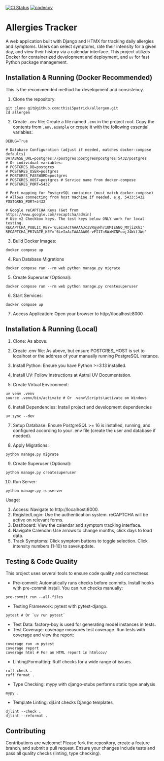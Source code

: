 [![CI Status](https://github.com/thisi5patrick/allergen/actions/workflows/ci.yaml/badge.svg)](https://github.com/thisi5patrick/allergen/actions/workflows/ci.yaml)
[![codecov](https://codecov.io/gh/thisi5patrick/allergen/graph/badge.svg?token=N0TJKV66JJ)](https://codecov.io/gh/thisi5patrick/allergen)

# Allergies Tracker

A web application built with Django and HTMX for tracking daily allergies and symptoms. 
Users can select symptoms, rate their intensity for a given day, and view their history via a calendar interface. 
This project utilizes Docker for containerized development and deployment, and `uv` for fast Python package management.


## Installation & Running (Docker Recommended)

This is the recommended method for development and consistency.

1. Clone the repository:
```shell
git clone git@github.com:thisi5patrick/allergen.git
cd allergen
```

2. Create `.env` file: Create a file named `.env` in the project root. Copy the contents from `.env.example` or create it with the following essential variables:
```shell
DEBUG=True

# Database Configuration (adjust if needed, matches docker-compose defaults)
DATABASE_URL=postgres://postgres:postgres@postgres:5432/postgres
# Or individual variables:
# POSTGRES_DB=postgres
# POSTGRES_USER=postgres
# POSTGRES_PASSWORD=postgres
# POSTGRES_HOST=postgres # Service name from docker-compose
# POSTGRES_PORT=5432

# Port mapping for PostgreSQL container (must match docker-compose)
# Allows connecting from host machine if needed, e.g. 5433:5432
POSTGRES_PORT=5432

# Google reCAPTCHA Keys (Get from https://www.google.com/recaptcha/admin)
# Use v2 Checkbox keys. The test keys below ONLY work for local testing.
RECAPTCHA_PUBLIC_KEY='6LeIxAcTAAAAAJcZVRqyHh71UMIEGNQ_MXjiZKhI'
RECAPTCHA_PRIVATE_KEY='6LeIxAcTAAAAAGG-vFI1TnRWxMZNFuojJ4WifJWe'
```
3. Build Docker Images:
```shell
docker compose up
```

4. Run Database Migrations
```shell
docker compose run --rm web python manage.py migrate
```

5. Create Superuser (Optional):
```shell
docker compose run --rm web python manage.py createsuperuser
```

6. Start Services:
```shell
docker compose up
```

7. Access Application: Open your browser to http://localhost:8000

## Installation & Running (Local)

1. Clone: As above.

2. Create .env file: As above, but ensure POSTGRES_HOST is set to localhost or the address of your manually running PostgreSQL instance.

3. Install Python: Ensure you have Python >=3.13 installed.

4. Install UV: Follow instructions at Astral UV Documentation.

5. Create Virtual Environment:
```shell
uv venv .venv
source .venv/bin/activate # Or .venv\Scripts\activate on Windows
```

6. Install Dependencies: Install project and development dependencies
```shell
uv sync --dev
```

7. Setup Database: Ensure PostgreSQL >= 16 is installed, running, and configured according to your .env file (create the user and database if needed).

8. Apply Migrations:
```shell
python manage.py migrate
```

9. Create Superuser (Optional):
```shell
python manage.py createsuperuser
```

10. Run Server:
```shell
python manage.py runserver
```

Usage:

1. Access: Navigate to http://localhost:8000.
2. Register/Login: Use the authentication system. reCAPTCHA will be active on relevant forms.
3. Dashboard: View the calendar and symptom tracking interface.
4. Navigate Calendar: Use arrows to change months, click days to load data.
5. Track Symptoms: Click symptom buttons to toggle selection. Click intensity numbers (1-10) to save/update.


## Testing & Code Quality

This project uses several tools to ensure code quality and correctness.

- Pre-commit: Automatically runs checks before commits. Install hooks with pre-commit install. You can run checks manually:
```shell
pre-commit run --all-files
```

- Testing Framework: pytest with pytest-django.
```shell
pytest # Or `uv run pytest`
```

- Test Data: factory-boy is used for generating model instances in tests.
- Test Coverage: coverage measures test coverage. Run tests with coverage and view the report:
```shell
coverage run -m pytest
coverage report
coverage html # For an HTML report in htmlcov/
```

- Linting/Formatting: Ruff checks for a wide range of issues.
```shell
ruff check .
ruff format .
```

- Type Checking: mypy with django-stubs performs static type analysis
```shell
mypy .
```

- Template Linting: djLint checks Django templates
```shell
djlint --check .
djlint --reformat .
```

## Contributing

Contributions are welcome! 
Please fork the repository, create a feature branch, and submit a pull request. 
Ensure your changes include tests and pass all quality checks (linting, type checking).
